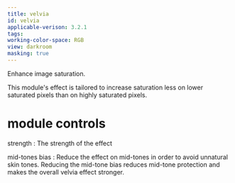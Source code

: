 ```yaml
---
title: velvia
id: velvia
applicable-verison: 3.2.1
tags: 
working-color-space: RGB 
view: darkroom
masking: true
---
```


Enhance image saturation. 

This module's effect is tailored to increase saturation less on lower saturated pixels than on highly saturated pixels.

# module controls

strength
: The strength of the effect

mid-tones bias
: Reduce the effect on mid-tones in order to avoid unnatural skin tones. Reducing the mid-tone bias reduces mid-tone protection and makes the overall velvia effect stronger.
